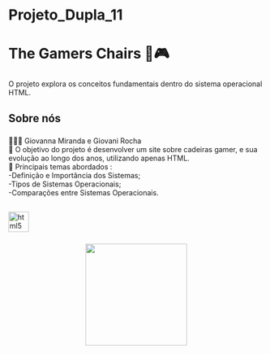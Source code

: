 
# Projeto_Dupla_11
<h1 align="left">The Gamers Chairs 💺🎮</h1>

###

<p align="left">O projeto explora os conceitos fundamentais dentro do sistema operacional HTML.</p>

###

<h2 align="left">Sobre nós</h2>

###

<p align="left">👩🏻‍💻 Giovanna Miranda e Giovani Rocha<br>🎯 O objetivo do projeto é desenvolver um site sobre cadeiras gamer, e sua evolução ao longo dos anos, utilizando apenas HTML.<br>📖 Principais temas abordados :<br>-Definição e Importância dos Sistemas;<br>-Tipos de Sistemas Operacionais;<br>-Comparações entre Sistemas Operacionais.</p>

###

<h2 align="left"></h2>

###

<div align="left">
  <img src="https://cdn.jsdelivr.net/gh/devicons/devicon/icons/html5/html5-original.svg" height="40" alt="html5 logo"  />
</div>

###

<div align="center">
  <img height="200" src="sysops (4).png"  />
</div>
